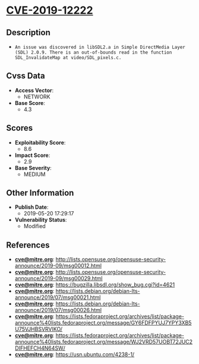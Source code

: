 
# [CVE-2019-12222](https://cve.mitre.org/cgi-bin/cvename.cgi?name=CVE-2019-12222)

## Description

- `An issue was discovered in libSDL2.a in Simple DirectMedia Layer (SDL) 2.0.9. There is an out-of-bounds read in the function SDL_InvalidateMap at video/SDL_pixels.c.`

## Cvss Data

- **Access Vector**:
  - NETWORK
- **Base Score**:
  - 4.3

## Scores

- **Exploitability Score**:
  - 8.6
- **Impact Score**:
  - 2.9
- **Base Severity**:
  - MEDIUM

## Other Information

- **Publish Date**:
  - 2019-05-20 17:29:17
- **Vulnerability Status**:
  - Modified

## References

- **cve@mitre.org**: http://lists.opensuse.org/opensuse-security-announce/2019-09/msg00012.html
- **cve@mitre.org**: http://lists.opensuse.org/opensuse-security-announce/2019-09/msg00029.html
- **cve@mitre.org**: https://bugzilla.libsdl.org/show_bug.cgi?id=4621
- **cve@mitre.org**: https://lists.debian.org/debian-lts-announce/2019/07/msg00021.html
- **cve@mitre.org**: https://lists.debian.org/debian-lts-announce/2019/07/msg00026.html
- **cve@mitre.org**: https://lists.fedoraproject.org/archives/list/package-announce%40lists.fedoraproject.org/message/GY6FDFPYUJ7YPY3XB5U75VJHBSVRVIKO/
- **cve@mitre.org**: https://lists.fedoraproject.org/archives/list/package-announce%40lists.fedoraproject.org/message/WJ2VRD57UOBT72JUC2DIFHEFCH4N64SW/
- **cve@mitre.org**: https://usn.ubuntu.com/4238-1/
